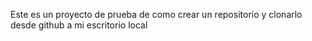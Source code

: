 Este es un proyecto de prueba de como crear un repositorio y clonarlo desde github a mi escritorio local 
